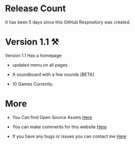 # Release Count
It has been 5 days since this GitHub Respository was created.
# Version 1.1 ⚒️
Version 1.1 Has a homepage

- updated menu on all pages.

- A soundboard with a few sounds [BETA]

- 10 Games Currently.
# More
- You Can find Open Source Assets [Here](https://github.com/n-jramirez/Open-Source)

- You can make comments for this website [Here](https://github.com/n-jramirez/n-jramirez.github.io/discussions/1)


- If you have any bugs or issues you can contact me [Here](https://github.com/n-jramirez/n-jramirez.github.io/issues)
